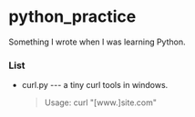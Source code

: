# python_practice
Something I wrote when I was learning Python.

### List

- curl.py --- a tiny curl tools in windows.

    > Usage: curl "[www.]site.com"

